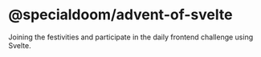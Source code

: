 # @specialdoom/advent-of-svelte
Joining the festivities and participate in the daily frontend challenge using Svelte. 
